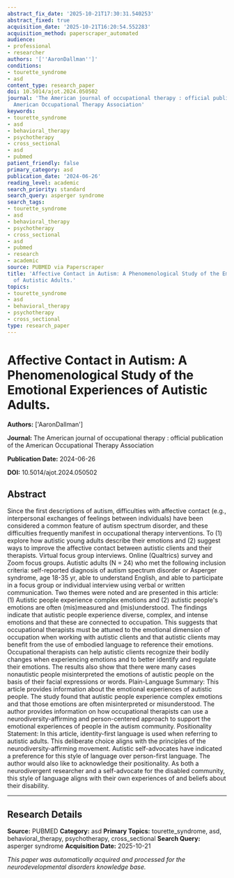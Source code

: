 ```yaml
---
abstract_fix_date: '2025-10-21T17:30:31.540253'
abstract_fixed: true
acquisition_date: '2025-10-21T16:20:54.552283'
acquisition_method: paperscraper_automated
audience:
- professional
- researcher
authors: '[''AaronDallman'']'
conditions:
- tourette_syndrome
- asd
content_type: research_paper
doi: 10.5014/ajot.2024.050502
journal: 'The American journal of occupational therapy : official publication of the
  American Occupational Therapy Association'
keywords:
- tourette_syndrome
- asd
- behavioral_therapy
- psychotherapy
- cross_sectional
- asd
- pubmed
patient_friendly: false
primary_category: asd
publication_date: '2024-06-26'
reading_level: academic
search_priority: standard
search_query: asperger syndrome
search_tags:
- tourette_syndrome
- asd
- behavioral_therapy
- psychotherapy
- cross_sectional
- asd
- pubmed
- research
- academic
source: PUBMED via Paperscraper
title: 'Affective Contact in Autism: A Phenomenological Study of the Emotional Experiences
  of Autistic Adults.'
topics:
- tourette_syndrome
- asd
- behavioral_therapy
- psychotherapy
- cross_sectional
type: research_paper
---
```


# Affective Contact in Autism: A Phenomenological Study of the Emotional Experiences of Autistic Adults.

**Authors:** ['AaronDallman']

**Journal:** The American journal of occupational therapy : official publication of the American Occupational Therapy Association

**Publication Date:** 2024-06-26

**DOI:** 10.5014/ajot.2024.050502

## Abstract

Since the first descriptions of autism, difficulties with affective contact (e.g., interpersonal exchanges of feelings between individuals) have been considered a common feature of autism spectrum disorder, and these difficulties frequently manifest in occupational therapy interventions. To (1) explore how autistic young adults describe their emotions and (2) suggest ways to improve the affective contact between autistic clients and their therapists. Virtual focus group interviews. Online (Qualtrics) survey and Zoom focus groups. Autistic adults (N = 24) who met the following inclusion criteria: self-reported diagnosis of autism spectrum disorder or Asperger syndrome, age 18-35 yr, able to understand English, and able to participate in a focus group or individual interview using verbal or written communication. Two themes were noted and are presented in this article: (1) Autistic people experience complex emotions and (2) autistic people's emotions are often (mis)measured and (mis)understood. The findings indicate that autistic people experience diverse, complex, and intense emotions and that these are connected to occupation. This suggests that occupational therapists must be attuned to the emotional dimension of occupation when working with autistic clients and that autistic clients may benefit from the use of embodied language to reference their emotions. Occupational therapists can help autistic clients recognize their bodily changes when experiencing emotions and to better identify and regulate their emotions. The results also show that there were many cases nonautistic people misinterpreted the emotions of autistic people on the basis of their facial expressions or words. Plain-Language Summary: This article provides information about the emotional experiences of autistic people. The study found that autistic people experience complex emotions and that those emotions are often misinterpreted or misunderstood. The author provides information on how occupational therapists can use a neurodiversity-affirming and person-centered approach to support the emotional experiences of people in the autism community. Positionality Statement: In this article, identity-first language is used when referring to autistic adults. This deliberate choice aligns with the principles of the neurodiversity-affirming movement. Autistic self-advocates have indicated a preference for this style of language over person-first language. The author would also like to acknowledge their positionality. As both a neurodivergent researcher and a self-advocate for the disabled community, this style of language aligns with their own experiences of and beliefs about their disability.

---

## Research Details

**Source:** PUBMED
**Category:** asd
**Primary Topics:** tourette_syndrome, asd, behavioral_therapy, psychotherapy, cross_sectional
**Search Query:** asperger syndrome
**Acquisition Date:** 2025-10-21

*This paper was automatically acquired and processed for the neurodevelopmental disorders knowledge base.*
